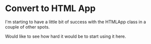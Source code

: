 Convert to HTML App
===================


I'm starting to have a little bit of success with the HTMLApp class in a couple of other spots.

Would like to see how hard it would be to start using it here.




